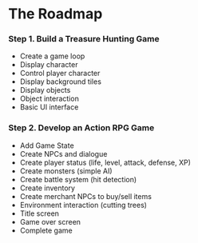 # The Roadmap
### Step 1. Build a Treasure Hunting Game
- Create a game loop
- Display character
- Control player character
- Display background tiles
- Display objects
- Object interaction
- Basic UI interface

### Step 2. Develop an Action RPG Game
- Add Game State
- Create NPCs and dialogue
- Create player status (life, level, attack, defense, XP)
- Create monsters (simple AI)
- Create battle system (hit detection)
- Create inventory
- Create merchant NPCs to buy/sell items
- Environment interaction (cutting trees)
- Title screen
- Game over screen
- Complete game
